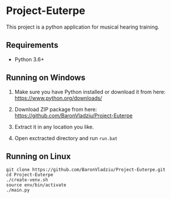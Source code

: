 # Project-Euterpe

This project is a python application for musical hearing training.


## Requirements

- Python 3.6+


## Running on Windows

1) Make sure you have Python installed or download it from here:
https://www.python.org/downloads/

1) Download ZIP package from here:
https://github.com/BaronVladziu/Project-Euterpe

2) Extract it in any location you like.

3) Open exctracted directory and run `run.bat`


## Running on Linux

```shell
git clone https://github.com/BaronVladziu/Project-Euterpe.git
cd Project-Euterpe
./create-venv.sh
source env/bin/activate
./main.py
```
